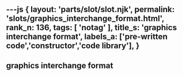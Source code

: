 ---js
{
  layout: 'parts/slot/slot.njk',
  permalink: 'slots/graphics_interchange_format.html',
  rank_n: 136,
  tags: [ 'notag' ],
  title_s: 'graphics interchange format',
  labels_a: ['pre-written code','constructor','code library'],
}
---
## graphics interchange format


